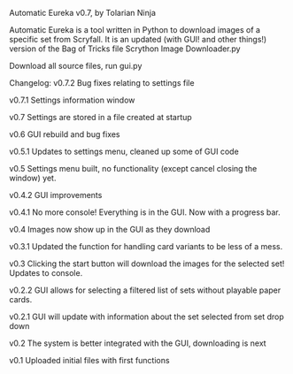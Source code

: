 Automatic Eureka v0.7, by Tolarian Ninja

Automatic Eureka is a tool written in Python to download images of a specific set from Scryfall.
It is an updated (with GUI! and other things!) version of the Bag of Tricks file Scrython Image Downloader.py

Download all source files, run gui.py

Changelog:
v0.7.2
Bug fixes relating to settings file

v0.7.1
Settings information window

v0.7
Settings are stored in a file created at startup

v0.6
GUI rebuild and bug fixes

v0.5.1
Updates to settings menu, cleaned up some of GUI code

v0.5
Settings menu built, no functionality (except cancel closing the window) yet.

v0.4.2
GUI improvements

v0.4.1
No more console!  Everything is in the GUI.  Now with a progress bar.

v0.4
Images now show up in the GUI as they download

v0.3.1
Updated the function for handling card variants to be less of a mess.

v0.3
Clicking the start button will download the images for the selected set!  Updates to console.

v0.2.2
GUI allows for selecting a filtered list of sets without playable paper cards.

v0.2.1
GUI will update with information about the set selected from set drop down

v0.2
The system is better integrated with the GUI, downloading is next

v0.1
Uploaded initial files with first functions
